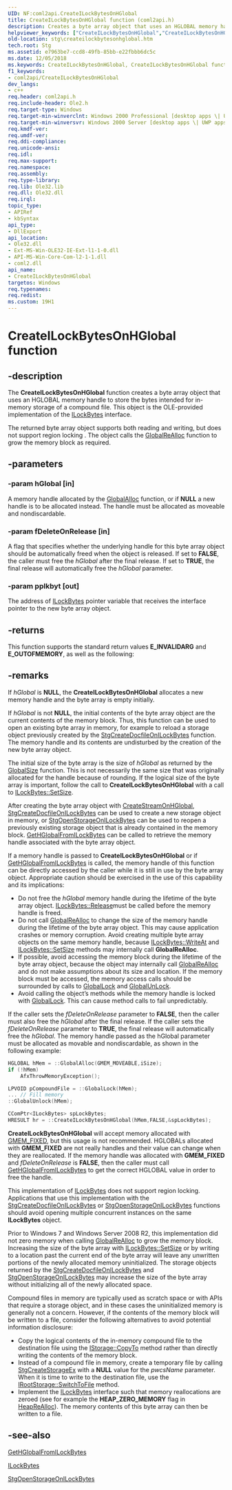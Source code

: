 ```yaml
---
UID: NF:coml2api.CreateILockBytesOnHGlobal
title: CreateILockBytesOnHGlobal function (coml2api.h)
description: Creates a byte array object that uses an HGLOBAL memory handle to store the bytes intended for in-memory storage of a compound file.helpviewer_keywords: ["CreateILockBytesOnHGlobal","CreateILockBytesOnHGlobal function [Structured Storage]","_stg_createilockbytesonhglobal","coml2api/CreateILockBytesOnHGlobal","stg.createilockbytesonhglobal"]
old-location: stg\createilockbytesonhglobal.htm
tech.root: Stg
ms.assetid: e7963be7-ccd8-49fb-85bb-e22fbbb6dc5c
ms.date: 12/05/2018
ms.keywords: CreateILockBytesOnHGlobal, CreateILockBytesOnHGlobal function [Structured Storage], _stg_createilockbytesonhglobal, coml2api/CreateILockBytesOnHGlobal, stg.createilockbytesonhglobal
f1_keywords:
- coml2api/CreateILockBytesOnHGlobal
dev_langs:
- c++
req.header: coml2api.h
req.include-header: Ole2.h
req.target-type: Windows
req.target-min-winverclnt: Windows 2000 Professional [desktop apps \| UWP apps]
req.target-min-winversvr: Windows 2000 Server [desktop apps \| UWP apps]
req.kmdf-ver: 
req.umdf-ver: 
req.ddi-compliance: 
req.unicode-ansi: 
req.idl: 
req.max-support: 
req.namespace: 
req.assembly: 
req.type-library: 
req.lib: Ole32.lib
req.dll: Ole32.dll
req.irql: 
topic_type:
- APIRef
- kbSyntax
api_type:
- DllExport
api_location:
- Ole32.dll
- Ext-MS-Win-OLE32-IE-Ext-l1-1-0.dll
- API-MS-Win-Core-Com-l2-1-1.dll
- coml2.dll
api_name:
- CreateILockBytesOnHGlobal
targetos: Windows
req.typenames: 
req.redist: 
ms.custom: 19H1
---
```


# CreateILockBytesOnHGlobal function


## -description


The <b>CreateILockBytesOnHGlobal</b> function creates a byte array object that uses an HGLOBAL memory handle to store the bytes intended for in-memory storage of a compound file. This object is the OLE-provided implementation of the <a href="https://docs.microsoft.com/windows/desktop/api/objidl/nn-objidl-ilockbytes">ILockBytes</a> interface.

The returned byte array object supports both reading and writing, but does not support region locking .  The object calls the <a href="https://docs.microsoft.com/windows/desktop/api/winbase/nf-winbase-globalrealloc">GlobalReAlloc</a> function to grow the memory block as required.


## -parameters




### -param hGlobal [in]

A memory handle allocated by the <a href="https://docs.microsoft.com/windows/desktop/api/winbase/nf-winbase-globalalloc">GlobalAlloc</a> function, or if <b>NULL</b> a new handle is to be allocated instead. The handle must be allocated as moveable and nondiscardable.


### -param fDeleteOnRelease [in]

A flag  that specifies whether the underlying handle for this byte array object should be automatically freed when the object is released. If set to <b>FALSE</b>, the caller must free the <i>hGlobal</i> after the final release. If set to <b>TRUE</b>, the final release will automatically free the <i>hGlobal</i> parameter.


### -param pplkbyt [out]

The address of 
<a href="https://docs.microsoft.com/windows/desktop/api/objidl/nn-objidl-ilockbytes">ILockBytes</a> pointer variable that receives the interface pointer to the new byte array object.


## -returns



This function supports the standard return values <b>E_INVALIDARG</b> and <b>E_OUTOFMEMORY</b>, as well as the following:




## -remarks



If <i>hGlobal</i> is <b>NULL</b>, the <b>CreateILockBytesOnHGlobal</b> allocates a new memory handle and the byte array is empty initially.

If <i>hGlobal</i> is not <b>NULL</b>, the initial contents of the byte array object are the current contents of the memory block. Thus, this function can be used to open an existing byte array in memory, for example to reload a storage object previously created by the <a href="https://docs.microsoft.com/windows/desktop/api/coml2api/nf-coml2api-stgcreatedocfileonilockbytes">StgCreateDocfileOnILockBytes</a> function. The memory handle and its contents are undisturbed by the creation of the new byte array object.

The initial size of the byte array is the size of <i>hGlobal</i> as returned by the <a href="https://docs.microsoft.com/windows/desktop/api/winbase/nf-winbase-globalsize">GlobalSize</a> function. This is not necessarily the same size that was originally allocated for the handle because of rounding. If the logical size of the byte array is important, follow the call to <b>CreateILockBytesOnHGlobal</b> with a call to <a href="https://docs.microsoft.com/windows/desktop/api/objidl/nf-objidl-ilockbytes-setsize">ILockBytes::SetSize</a>.

After creating the byte array object with <a href="https://docs.microsoft.com/windows/desktop/api/combaseapi/nf-combaseapi-createstreamonhglobal">CreateStreamOnHGlobal</a>, <a href="https://docs.microsoft.com/windows/desktop/api/coml2api/nf-coml2api-stgcreatedocfileonilockbytes">StgCreateDocfileOnILockBytes</a> can be used to create a new storage object in memory, or <a href="https://docs.microsoft.com/windows/desktop/api/coml2api/nf-coml2api-stgopenstorageonilockbytes">StgOpenStorageOnILockBytes</a> can be used to reopen a previously existing storage object that is already contained in the memory block. <a href="https://docs.microsoft.com/windows/desktop/api/coml2api/nf-coml2api-gethglobalfromilockbytes">GetHGlobalFromILockBytes</a> can be called to retrieve the memory handle associated with the byte array object.

If a memory handle is passed to <b>CreateILockBytesOnHGlobal</b> or if <a href="https://docs.microsoft.com/windows/desktop/api/coml2api/nf-coml2api-gethglobalfromilockbytes">GetHGlobalFromILockBytes</a> is called, the memory handle of this function can be directly accessed by the caller while it is still in use by the byte array object.  Appropriate caution should be exercised in the use of this capability and its implications:

<ul>
<li>Do not free the <i>hGlobal</i> memory handle during the lifetime of the byte array object. <a href="https://docs.microsoft.com/windows/desktop/api/unknwn/nf-unknwn-iunknown-release">ILockBytes::Release</a>must be called before the memory handle is freed.</li>
<li>Do not call <a href="https://docs.microsoft.com/windows/desktop/api/winbase/nf-winbase-globalrealloc">GlobalReAlloc</a> to change the size of the memory handle during the lifetime of the byte array object.  This may cause application crashes or memory corruption. Avoid creating multiple byte array objects on the same memory handle, because <a href="https://docs.microsoft.com/windows/desktop/api/objidl/nf-objidl-ilockbytes-writeat">ILockBytes::WriteAt</a> and <a href="https://docs.microsoft.com/windows/desktop/api/objidl/nf-objidl-ilockbytes-setsize">ILockBytes::SetSize</a> methods may internally call <b>GlobalReAlloc</b>.</li>
<li>If possible, avoid accessing the memory block during the lifetime of the byte array object, because the object may internally call <a href="https://docs.microsoft.com/windows/desktop/api/winbase/nf-winbase-globalrealloc">GlobalReAlloc</a> and do not make assumptions about its size and location.  If the memory block must be accessed, the memory access calls should be surrounded by calls to <a href="https://docs.microsoft.com/windows/desktop/api/winbase/nf-winbase-globallock">GlobalLock</a> and <a href="https://docs.microsoft.com/windows/desktop/api/winbase/nf-winbase-globalunlock">GlobalUnLock</a>.</li>
<li>Avoid calling the object’s methods while the memory handle is locked with <a href="https://docs.microsoft.com/windows/desktop/api/winbase/nf-winbase-globallock">GlobalLock</a>.  This can cause method calls to fail unpredictably.</li>
</ul>
If the caller sets the <i>fDeleteOnRelease</i> parameter to <b>FALSE</b>, then the caller must also free the <i>hGlobal</i> after the final release. If the caller sets the <i>fDeleteOnRelease</i> parameter to <b>TRUE</b>, the final release will automatically free the <i>hGlobal</i>. The memory handle passed as the hGlobal parameter must be allocated as movable and nondiscardable, as shown in the following example:


```cpp
HGLOBAL	hMem = ::GlobalAlloc(GMEM_MOVEABLE,iSize);
if (!hMem)
    AfxThrowMemoryException();

LPVOID pCompoundFile = ::GlobalLock(hMem);
... // Fill memory
::GlobalUnlock(hMem);

CComPtr<ILockBytes> spLockBytes;
HRESULT hr = ::CreateILockBytesOnHGlobal(hMem,FALSE,&spLockBytes);


```


<b>CreateILockBytesOnHGlobal</b> will accept memory allocated with <a href="https://docs.microsoft.com/windows/desktop/api/winbase/nf-winbase-globalalloc">GMEM_FIXED</a>, but this usage is not recommended. HGLOBALs allocated with <b>GMEM_FIXED</b> are not really handles and their value can change when they are reallocated. If the memory handle was allocated with <b>GMEM_FIXED</b> and <i>fDeleteOnRelease</i> is <b>FALSE</b>, then the caller must call <a href="https://docs.microsoft.com/windows/desktop/api/coml2api/nf-coml2api-gethglobalfromilockbytes">GetHGlobalFromILockBytes</a> to get the correct HGLOBAL value in order to free the handle.

This implementation of <a href="https://docs.microsoft.com/windows/desktop/api/objidl/nn-objidl-ilockbytes">ILockBytes</a> does not support region locking.  Applications that use this implementation with the <a href="https://docs.microsoft.com/windows/desktop/api/coml2api/nf-coml2api-stgcreatedocfileonilockbytes">StgCreateDocfileOnILockBytes</a> or <a href="https://docs.microsoft.com/windows/desktop/api/coml2api/nf-coml2api-stgopenstorageonilockbytes">StgOpenStorageOnILockBytes</a> functions should avoid opening multiple concurrent instances on the same <b>ILockBytes</b> object. 

Prior to Windows 7 and Windows Server 2008 R2, this implementation did not zero memory when calling <a href="https://docs.microsoft.com/windows/desktop/api/winbase/nf-winbase-globalrealloc">GlobalReAlloc</a> to grow the memory block. Increasing the size of the byte array with <a href="https://docs.microsoft.com/windows/desktop/api/objidl/nf-objidl-ilockbytes-setsize">ILockBytes::SetSize</a> or by writing to a location past the current end of the byte array will leave any unwritten portions of the newly allocated memory uninitialized. The storage objects returned by the <a href="https://docs.microsoft.com/windows/desktop/api/coml2api/nf-coml2api-stgcreatedocfileonilockbytes">StgCreateDocfileOnILockBytes</a> and <a href="https://docs.microsoft.com/windows/desktop/api/coml2api/nf-coml2api-stgopenstorageonilockbytes">StgOpenStorageOnILockBytes</a> may increase the size of the byte array without initializing all of the newly allocated space.

Compound files in memory are typically used as scratch space or with APIs that require a storage object, and in these cases the uninitialized memory is generally not a concern. However, if the contents of the memory block will be written to a file, consider the following alternatives to avoid potential information disclosure:<ul>
<li>Copy the logical contents of the in-memory compound file to the destination file using the <a href="https://docs.microsoft.com/windows/desktop/api/objidl/nf-objidl-istorage-copyto">IStorage::CopyTo</a> method rather than directly writing the contents of the memory block.</li>
<li>Instead of a compound file in memory, create a temporary file by calling <a href="https://docs.microsoft.com/windows/desktop/api/coml2api/nf-coml2api-stgcreatestorageex">StgCreateStorageEx</a> with a <b>NULL</b> value for the <i>pwcsName</i> parameter. When it is time to write to the destination file, use the <a href="https://docs.microsoft.com/windows/desktop/api/objidl/nf-objidl-irootstorage-switchtofile">IRootStorage::SwitchToFile</a> method.</li>
<li>Implement the <a href="https://docs.microsoft.com/windows/desktop/api/objidl/nn-objidl-ilockbytes">ILockBytes</a> interface such that memory reallocations are zeroed (see for example the <b>HEAP_ZERO_MEMORY</b> flag in <a href="https://docs.microsoft.com/windows/desktop/api/heapapi/nf-heapapi-heaprealloc">HeapReAlloc</a>). The memory contents of this byte array can then be written to a file. </li>
</ul>





## -see-also




<a href="https://docs.microsoft.com/windows/desktop/api/coml2api/nf-coml2api-gethglobalfromilockbytes">GetHGlobalFromILockBytes</a>



<a href="https://docs.microsoft.com/windows/desktop/api/objidl/nn-objidl-ilockbytes">ILockBytes</a>



<a href="https://docs.microsoft.com/windows/desktop/api/coml2api/nf-coml2api-stgopenstorageonilockbytes">StgOpenStorageOnILockBytes</a>
 

 

